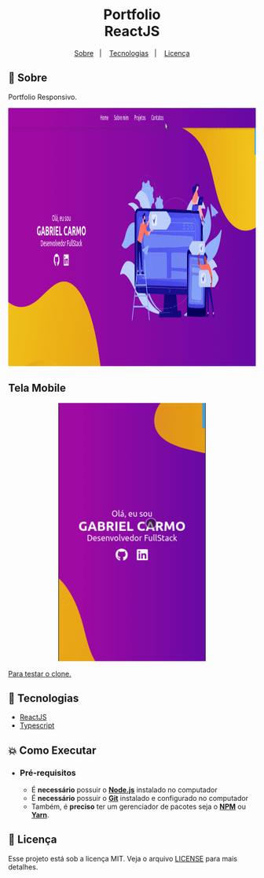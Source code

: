 <h1 align="center">
    <br>Portfolio<br/>
        ReactJS
</h1>

<p align="center">
  <a href="#bookmark-sobre">Sobre</a>&nbsp;&nbsp;&nbsp;|&nbsp;&nbsp;&nbsp;
  <a href="#rocket-tecnologias">Tecnologias</a>&nbsp;&nbsp;&nbsp;|&nbsp;&nbsp;&nbsp;
  <a href="#memo-licença">Licença</a>
</p>

## :bookmark: Sobre

Portfolio Responsivo.

<div align="center">
  <img alt="design do projeto" height="525" width="100%" src="./github/m1.gif" />
</div>

## Tela Mobile
<div align="center">
  <img alt="demo-mobile" height="525" src="./github/m2.gif" />
</div>

<a href="https://portfolio-gabrielcarmo-s.netlify.app" align="center">Para testar o clone.</a>

## :rocket: Tecnologias
-  [ReactJS](https://reactjs.org/)
-  [Typescript](https://www.typescriptlang.org/)
## :boom: Como Executar

- ### **Pré-requisitos**

  - É **necessário** possuir o **[Node.js](https://nodejs.org/en/)** instalado no computador
  - É **necessário** possuir o **[Git](https://git-scm.com/)** instalado e configurado no computador
  - Também, é **preciso** ter um gerenciador de pacotes seja o **[NPM](https://www.npmjs.com/)** ou **[Yarn](https://yarnpkg.com/)**.

## :memo: Licença

Esse projeto está sob a licença MIT. Veja o arquivo [LICENSE](LICENSE.md) para mais detalhes.